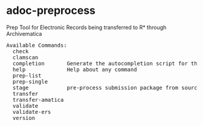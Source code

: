 # adoc-preprocess
Prep Tool for Electronic Records being transferred to R* through Archivematica

<pre>
Available Commands:
  check
  clamscan
  completion       Generate the autocompletion script for the specified shell
  help             Help about any command
  prep-list        
  prep-single      
  stage            pre-process submission package from source-location and move to archivematica staging-location
  transfer
  transfer-amatica
  validate
  validate-ers
  version
</pre>